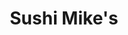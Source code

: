 ---
layout: place
title: Sushi Mike's
permalink: /new-york/dobbs-ferry/sushi-mike-s.html
stateAbbr: NY
stateName: New York
cityName: Dobbs Ferry
seo:
  type: restaurant
  links: https://sushimikes.com/?utm_source=google
place_id: ChIJM6nYZGLrwokRO8me2evI8O4
photos:
  - name: >-
      places/ChIJM6nYZGLrwokRO8me2evI8O4/photos/AeeoHcJri8VVfU_PPRF4CL05JPtOZPw_nT939jyUd4dJpZ8_5ju5Tkv6xnbVVN0QiyWKPKjH8eTOIdqh26MX3WpWGHGd-C9a6aE09JpU4FUTg1y-i8dewi2-jSp6k-RfRYj0rQF53_mtPt1-Y_phvE6tci8dti856CfqD9dytww3oWIsvZa7eXC43JpDgVdFWiu_jGBc4riFVycB2yzxsR3tHXExRhX2qL1tAF2vqZRQThVg2Aa1ewhyJmQNKbL6J0UMD5SbYDuruR0Eq_MzI5VkyzQmIRS6XIHn3nEKRlpLSK4mQbu6z9oBRWt4ouhqb0ZKe4d8F8NAtzWe1wXV34Nn6JKd-LP6vlZ1piS2PVNIbAaUZ--vRPjb1faRpJH7Ls0KlJhrUhi6HOXRmsjSuHGzoxKuW1qeOa9ThzssW-oM8HcTtw
    widthPx: 4032
    heightPx: 3024
    authorAttributions:
      - displayName: Sébastien Durietz
        uri: https://maps.google.com/maps/contrib/117027025575163188983
        photoUri: >-
          https://lh3.googleusercontent.com/a-/ALV-UjXzcRi_OeWBJ5UAxWt81a8nHyqDSZ8qASIN19QdFWsY0l6p3IpwoQ=s100-p-k-no-mo
    flagContentUri: >-
      https://www.google.com/local/imagery/report/?cb_client=maps_api_places.places_api&image_key=!1e10!2sCIHM0ogKEICAgIDE4ebhTg&hl=en-US
    googleMapsUri: >-
      https://www.google.com/maps/place//data=!3m4!1e2!3m2!1sCIHM0ogKEICAgIDE4ebhTg!2e10!4m2!3m1!1s0x89c2eb6264d8a933:0xeef0c8ebd99ec93b
  - name: >-
      places/ChIJM6nYZGLrwokRO8me2evI8O4/photos/AeeoHcKAomf4us4nBNOOJv5EN9vZN4t7n_CSdfIxPXmdFSLXxL-78bjOow7vjazxhy1mPLLatFBYOLFPhWavRv4thLm5ISokEWHevwY8lAootTfsOp0EL4nkw2RIyHYjQI7V0x4DdzQ45gqM2MqhdXeVDmmPob4Jagw_ZKaai_BuICR91vn1m5BroCm_ypga_t7mv0KESoGu4osPba594PK3ZvqmpAzhU4cNrozh3W8msDixbJd_2_b5hfiqAVN-Itqcgm7LicOcvU-XtkMM_k8vqSROC-XDOwR_B7k8TIEb-PE-uwvEDS8uMmtwZ2PY2bVfvfy6cHgoHkEtSTU9WDN5r_Hl3jcZ9RCOtYm1SgpM_0IrzOouN_PmoRhFzzhWiW2HqAhu58quQrs_a0h4hqD7F-HhX2NraK4cGUAbh7lgl2b-WQ
    widthPx: 4160
    heightPx: 2080
    authorAttributions:
      - displayName: Carl Subick
        uri: https://maps.google.com/maps/contrib/111677483334933859578
        photoUri: >-
          https://lh3.googleusercontent.com/a/ACg8ocI9WU5QGqCPVe9G1TRC792yFh3iVg_5GPNx763I809xJ0kvWA=s100-p-k-no-mo
    flagContentUri: >-
      https://www.google.com/local/imagery/report/?cb_client=maps_api_places.places_api&image_key=!1e10!2sCIHM0ogKEICAgICEqKbrFQ&hl=en-US
    googleMapsUri: >-
      https://www.google.com/maps/place//data=!3m4!1e2!3m2!1sCIHM0ogKEICAgICEqKbrFQ!2e10!4m2!3m1!1s0x89c2eb6264d8a933:0xeef0c8ebd99ec93b
  - name: >-
      places/ChIJM6nYZGLrwokRO8me2evI8O4/photos/AeeoHcJUEmBDZmmc5kIDXgSVm1ptU7egPIlufwXAFDD4nr1zaDBguTkkscWMe9ATp-TIp6vStly2OlYmTN_lcAZWhOc46V3p6idl0PohzjfBWtKzJi4v_twr-WRqCqHwLMSvufja-98HBxKJE1u1aYaJZeSrTM_jdbWPlEZnV2w9m11BylowAsy1Tei0qhq6a-1SiBgg9O5Br4mAQpdDGKJ8ZN0stSbIclzF_lK-g7P_BiQLYPLvHJ9i-YPqxZ1x5rR7fjBenk4HEB87ubFY3T1i4UqkX4TZVN_KLBQgW9rqGetfmWaaWNilJRE7Uwa3QChTcPUfAjwTblr9Lm6BpOf3tZveEPGr4vgnrswv328uNeM0Q-erETwYSot4A1BIe1JRLsXiLvaCcR1rneonHJUuAcNbzDRsD-G2KaipnbTxt1eO35JZ
    widthPx: 4000
    heightPx: 3000
    authorAttributions:
      - displayName: Jimmy Ching
        uri: https://maps.google.com/maps/contrib/106693086552549970825
        photoUri: >-
          https://lh3.googleusercontent.com/a-/ALV-UjUWpSWHXGpfTYFLNEN7rOj6P-MVVGnXK-JY2_0Hk9rdpk1X6Wo=s100-p-k-no-mo
    flagContentUri: >-
      https://www.google.com/local/imagery/report/?cb_client=maps_api_places.places_api&image_key=!1e10!2sCIHM0ogKEICAgICX19THlwE&hl=en-US
    googleMapsUri: >-
      https://www.google.com/maps/place//data=!3m4!1e2!3m2!1sCIHM0ogKEICAgICX19THlwE!2e10!4m2!3m1!1s0x89c2eb6264d8a933:0xeef0c8ebd99ec93b
  - name: >-
      places/ChIJM6nYZGLrwokRO8me2evI8O4/photos/AeeoHcKL3pZ3YyZF4r14g0PHU_oBBEWoy1bfVO8c7HWfmThsdMQMMsFfEva1LBVYFa-3vxi6EM3GkNrg8QNs00-vEaz9MYZD-RXON_jLbwRlrAOU514U8zDyaGKkB3E4BEV9AGH8Vtz8WifCx9ZKRFZk0B6V0AoSyUzb26yWAvFkcP3102GHTt9iSQZ1iF_1T3hPbFmkOyJZgWCmaUIEBmv6WldA9SsGRwsVU-TNLwVNcRdfPJQJAK6aDOy_Skv3KaYho815CAHe90vF0Acnbwt_r97WfDloa-WzYhiIDWzB0gixKynBXeIhhkoVp9HbyqJAcwuv109tB5ksKXWpb6Q0ZOO48AbiMXbqfXPBuzLtoZuLAArGJXr3FdmyPXkahy11mLKo1MKMde9l-N4aUB3KEsK3ThW06czAvGoyRbqmfMfziyhg
    widthPx: 4096
    heightPx: 3072
    authorAttributions:
      - displayName: mcLa twofivesix
        uri: https://maps.google.com/maps/contrib/101408599427719381927
        photoUri: >-
          https://lh3.googleusercontent.com/a/ACg8ocKIioHcllP_8dXr3A-pSsYn5U6eYHH0RMRoF1rqwFDg9sMiTA=s100-p-k-no-mo
    flagContentUri: >-
      https://www.google.com/local/imagery/report/?cb_client=maps_api_places.places_api&image_key=!1e10!2sCIHM0ogKEICAgIDX1o37nQE&hl=en-US
    googleMapsUri: >-
      https://www.google.com/maps/place//data=!3m4!1e2!3m2!1sCIHM0ogKEICAgIDX1o37nQE!2e10!4m2!3m1!1s0x89c2eb6264d8a933:0xeef0c8ebd99ec93b
  - name: >-
      places/ChIJM6nYZGLrwokRO8me2evI8O4/photos/AeeoHcIv2ed4yuz4pLDSXLMOZ84pDL-d_a_LGpnUPLvjL0mXvVIOGOXRD2M0-wOJ9sjeEulvwuLxyuWqZwRtbkmt-laF6n3fr0YWC-FkhtI4sbmFznJ-0Ytglwdjr_nWtE83pXcqpg8_p_zy7Y5ESOBog-NBSJOXjHvylzFxJ7pYXan70vrymnge6HKZFgQ8PHtCyZF4-ps1gO8DewPA5Rd3yvP6UdjjiE7nlqDQX3RZHrhbnL2BmStPKYg69q8vj5vGvSUku7hlukmYoInI1zWwTCBzM7N9DWolOs6yOznDjfMzA0yBdxSAobvn7E32gWBhztuOT5gdRm_gd8w1mFSWi8YsNeoloSBC9Q4XFevftnx5tf-Ch11Gcqb8KZB7_wvKzwrW9e6z2dHSDAXmOUctybKW_aXPf0PIIF1sQ7GbwTW3UA
    widthPx: 4032
    heightPx: 3024
    authorAttributions:
      - displayName: Tom Williams
        uri: https://maps.google.com/maps/contrib/111401932896900293632
        photoUri: >-
          https://lh3.googleusercontent.com/a-/ALV-UjVNiV6BiRYzcuAezpgE5FpZpMKXLGo5CA31xzArvOrnNHuvF8Uh=s100-p-k-no-mo
    flagContentUri: >-
      https://www.google.com/local/imagery/report/?cb_client=maps_api_places.places_api&image_key=!1e10!2sCIHM0ogKEICAgIDHmsiYdg&hl=en-US
    googleMapsUri: >-
      https://www.google.com/maps/place//data=!3m4!1e2!3m2!1sCIHM0ogKEICAgIDHmsiYdg!2e10!4m2!3m1!1s0x89c2eb6264d8a933:0xeef0c8ebd99ec93b
  - name: >-
      places/ChIJM6nYZGLrwokRO8me2evI8O4/photos/AeeoHcLDMn41NNQS5vZsaTGt0JG7ReOOyB7XNjn0wP4rY8g2Fzl-KAfsvz7_xCwm-zc1vBOFlI-sZ92d6KWYz6Yr1_WOT-1e32dGfdBKtELHvO7y1FFsVc3XOPZWivxXAgVn9EldtmqSzXHmfdJ1tp9_Evt8dJ4xuk537J_Js8QVqb-82a_FCaj0Z4docXrn-dgpb8F-4MEd6gW1mWudwwYhq6imnw2afYlh1rOWldnMaDbJU2fCCQEFkhaoLQoPEdYv0-S4QXknF-CDtMXdl5Wz3Ehk_yXXWob35QdKUjn92nnMv728FmRnEjMLaEQw4ldCMo7LhPf8sIPJtrYNwfYvf_PugVfnNgpqKGkER2ScVZPX8891joWCt55hsETKsdy07f732VQ2SXsiQdK3LtPbEbISzstT1TZNYZUU4RXlE5M
    widthPx: 4160
    heightPx: 2080
    authorAttributions:
      - displayName: Carl Subick
        uri: https://maps.google.com/maps/contrib/111677483334933859578
        photoUri: >-
          https://lh3.googleusercontent.com/a/ACg8ocI9WU5QGqCPVe9G1TRC792yFh3iVg_5GPNx763I809xJ0kvWA=s100-p-k-no-mo
    flagContentUri: >-
      https://www.google.com/local/imagery/report/?cb_client=maps_api_places.places_api&image_key=!1e10!2sCIHM0ogKEICAgICEqJrNYQ&hl=en-US
    googleMapsUri: >-
      https://www.google.com/maps/place//data=!3m4!1e2!3m2!1sCIHM0ogKEICAgICEqJrNYQ!2e10!4m2!3m1!1s0x89c2eb6264d8a933:0xeef0c8ebd99ec93b
  - name: >-
      places/ChIJM6nYZGLrwokRO8me2evI8O4/photos/AeeoHcJcMHmHMcWmeXldY-UzDYtD-Q2fdYLVzgQ_Dm6uzSwQLuG78gz0YGjaaWN0zNXHZ7ERW9tuzxYvn4Fh4VQ1jVAcBm7m7JxrzuG6oJFxBuP1K4QBKa8hCEs3N3mt_C4t0Gc-aBAY8mkSpx8cJK6oa1Y39r_Depfz4dDS5GGrqEk3WaKDH-ffiPNLyJXX1qskc8AiSULhy6gY042Cxv0ASlIiGduMAzfoVOLrKPsS4-REc86qs1JCQHZ5d_0HePVOwJCfuLUj1KQaN0FBiSpOy1_-4xsuDxR0k9Y5PQRon9IVESoqaDKh_ghkYyDWxsFZ90_t8D1Erc11Bko3mRFmwT7z630XKuspVWKOPJO_5TlmhnZdt9Hy5Ythx1WhIMoZ7LXZksuz6zzIEuNXJ6BuLHapapia1kpSgAweN7bFpuO1-A
    widthPx: 4080
    heightPx: 3072
    authorAttributions:
      - displayName: Emanuel Psaltakis (Manny)
        uri: https://maps.google.com/maps/contrib/105756840307904759857
        photoUri: >-
          https://lh3.googleusercontent.com/a-/ALV-UjU3x8Nm-wy5p3Nro1ibhGIywlmwpApbY3IhC_lxtd166IPfg8jdWw=s100-p-k-no-mo
    flagContentUri: >-
      https://www.google.com/local/imagery/report/?cb_client=maps_api_places.places_api&image_key=!1e10!2sCIHM0ogKEICAgIDf9r2-RQ&hl=en-US
    googleMapsUri: >-
      https://www.google.com/maps/place//data=!3m4!1e2!3m2!1sCIHM0ogKEICAgIDf9r2-RQ!2e10!4m2!3m1!1s0x89c2eb6264d8a933:0xeef0c8ebd99ec93b
  - name: >-
      places/ChIJM6nYZGLrwokRO8me2evI8O4/photos/AeeoHcJ0u9NCVsu-TPPgCm60E-XUGc_km_oEc0nfWqUXgymWi8NC98Kl283pmuaZ0Q7THAsVkkL5nAYOZk2765SIM1HNb9KJcP3FTfTqkoqAEt9J2vvRlUEZGWtOiDh5p1V1-YuQFxF4rRsoPa3caDh9NElSYD_hpVDZczv4PfrVYxbvKCTQqn6wVFEa0iQK-w7Ev7j1eaLkaxXYLJCMFWTbcaY5gI4h5NHRKcDj7pZW6V54h_eheKC9kIQmswmJfMIvQaViS5GOp6ru8aPM4MyWIJnKltshVeJrW6RWOzImhTGvEt-VJcZdYPuKv5sukPew511aocBkxn5l9z2MccYMXNy1_LyIm4Jq73mxMe4y9LE63Ro35Dh2K2-KL3jUt0fQh9RimUlzbh45hbTAzUGOV-6TJeou5NzeQcwr0WtXLeA
    widthPx: 3244
    heightPx: 2674
    authorAttributions:
      - displayName: Jimmy Ching
        uri: https://maps.google.com/maps/contrib/106693086552549970825
        photoUri: >-
          https://lh3.googleusercontent.com/a-/ALV-UjUWpSWHXGpfTYFLNEN7rOj6P-MVVGnXK-JY2_0Hk9rdpk1X6Wo=s100-p-k-no-mo
    flagContentUri: >-
      https://www.google.com/local/imagery/report/?cb_client=maps_api_places.places_api&image_key=!1e10!2sCIHM0ogKEICAgIDX1PT4fA&hl=en-US
    googleMapsUri: >-
      https://www.google.com/maps/place//data=!3m4!1e2!3m2!1sCIHM0ogKEICAgIDX1PT4fA!2e10!4m2!3m1!1s0x89c2eb6264d8a933:0xeef0c8ebd99ec93b
  - name: >-
      places/ChIJM6nYZGLrwokRO8me2evI8O4/photos/AeeoHcIQw8aZo5yRmWgAxSO9YgcuVYiH9Svfs4o5J6pvHqgRLVgXlWGVed1F42Py83S80dsz0tyQNABd3IVCQfFsTKZib6-7DhjWy3x1WaFFbehHD1qI6UBmM0K6Ng8Qgt8DfSTtjmTWr0RHOLSyns3HBQcUMpq5wcbg6F-GUrk6fI75_v1J-ZcQz4tcaPLsjhtw1rSfhr6I1TVkY7je6Hr3WqvY-uCPfogWKmx3fY2KGdj42yVIL0sZh6PR3joCbgRq70qTT-7m-dfVHUsKMHTTCQJ01mg9Ii5R5wACVKD5IUTrJ-87B9M3I7zzzAKwv9mJKzdMZaEpjSSdO2HnPJ6OApfSMXdqssZCIyOMaKQ0MAyoZ3WXhWYZPiRR5hihKv1zLNQuHFUdNkRxb_BCYnuK60CvaRybaZ6l7twvb0oFp5kBUPozqT77BcZo8mchTy05
    widthPx: 4000
    heightPx: 3000
    authorAttributions:
      - displayName: Daniel Schwartz
        uri: https://maps.google.com/maps/contrib/110467897322188130325
        photoUri: >-
          https://lh3.googleusercontent.com/a-/ALV-UjX0GrItPciLCcRUhF4-HTlGqncpFGl3qHVR9Dwka5EXW8Lh63VWSw=s100-p-k-no-mo
    flagContentUri: >-
      https://www.google.com/local/imagery/report/?cb_client=maps_api_places.places_api&image_key=!1e10!2sCIABIhADyc5Uqx5EBWfM6HIADh1B&hl=en-US
    googleMapsUri: >-
      https://www.google.com/maps/place//data=!3m4!1e2!3m2!1sCIABIhADyc5Uqx5EBWfM6HIADh1B!2e10!4m2!3m1!1s0x89c2eb6264d8a933:0xeef0c8ebd99ec93b
  - name: >-
      places/ChIJM6nYZGLrwokRO8me2evI8O4/photos/AeeoHcJVM2ESEwXa-SvHJC45YDWdj-LZQSPElADzMas4ZQjDRpn5t0Z1JQ9tVAJbyvGElnHskOimGdjsehu3A2QczDYEEgc3H5UG7Bfe-WdFsKa-65HypD7GpivTP0YrOGOr_Ac0njbi26o34IlopZN0F0kd3trv0T36Bnp-XP7sato3livr9DtVHfuFo6V_w0z4GjrdPjxqMWeImju5uDq-1B5VvFv9yPnTmmEQXYkDyH33eELYba7ZjkXeT8qMsLSMhnLtWvgu_xqmvsRrWiNsTU4rSgWnwcTkzkO2nXCoGEC2X6NDO5WZlWq0u7ifM5ucxTBT-3z15hJfs6OZ9MHcr9S81XMhYcdK2aUvYFFLEQk1dQmzjOgHyxNwNlWk3gjq3OtOUpcFzq9bBuc_EI9vFTLmbKUrhIpYW4Id8tH_kKfq9Ek
    widthPx: 3024
    heightPx: 4032
    authorAttributions:
      - displayName: Oscar Filipe
        uri: https://maps.google.com/maps/contrib/112538865213364934261
        photoUri: >-
          https://lh3.googleusercontent.com/a-/ALV-UjWvJrV92PMP5FoNS3BXDFmNfcTarboSZuNlBFCzAPRGC9K53ya8jw=s100-p-k-no-mo
    flagContentUri: >-
      https://www.google.com/local/imagery/report/?cb_client=maps_api_places.places_api&image_key=!1e10!2sCIHM0ogKEICAgIDT6OCU5AE&hl=en-US
    googleMapsUri: >-
      https://www.google.com/maps/place//data=!3m4!1e2!3m2!1sCIHM0ogKEICAgIDT6OCU5AE!2e10!4m2!3m1!1s0x89c2eb6264d8a933:0xeef0c8ebd99ec93b
address: 146 Main St, Dobbs Ferry, NY 10522, USA
street: 146 Main St
city: Dobbs Ferry
state: NY
zip: '10522'
country: USA
neighborhood: null
latitude: '41.016115'
longitude: '-73.873592'
accessibility_options: null
business_status: OPERATIONAL
name: Sushi Mike's
google_maps_links:
  directionsUri: >-
    https://www.google.com/maps/dir//''/data=!4m7!4m6!1m1!4e2!1m2!1m1!1s0x89c2eb6264d8a933:0xeef0c8ebd99ec93b!3e0
  placeUri: https://maps.google.com/?cid=17217482290731338043
  writeAReviewUri: >-
    https://www.google.com/maps/place//data=!4m3!3m2!1s0x89c2eb6264d8a933:0xeef0c8ebd99ec93b!12e1
  reviewsUri: >-
    https://www.google.com/maps/place//data=!4m4!3m3!1s0x89c2eb6264d8a933:0xeef0c8ebd99ec93b!9m1!1b1
  photosUri: >-
    https://www.google.com/maps/place//data=!4m3!3m2!1s0x89c2eb6264d8a933:0xeef0c8ebd99ec93b!10e5
primary_type: Sushi Restaurant
opening_hours:
  regular: null
  current: null
secondary_opening_hours:
  regular:
    weekdayDescriptions: null
    type: null
  current:
    weekdayDescriptions: null
    type: null
phone: (914) 591-0054
price_level: PRICE_LEVEL_MODERATE
price_range: $30 &ndash; $50
rating: '4.4'
rating_count: 0
website: https://sushimikes.com/?utm_source=google
description: >-
  Explore Sushi Mike's in Dobbs Ferry, NY$$$Sushi Mike's in Dobbs Ferry, NY,
  delivers a vibrant selection of classic Japanese dishes and inventive
  specialty rolls in a sleek, contemporary atmosphere. The menu highlights fresh
  ingredients and creative presentations that elevate traditional sushi options,
  making it a standout choice for those seeking authentic flavors with a modern
  twist. Diners can enjoy a casual yet stylish setting that pairs well with the
  restaurant's focus on quality and variety, including options for vegetarians
  and those looking for flavorful appetizers. With its moderate pricing and
  welcoming vibe, this spot appeals to anyone craving a satisfying Japanese
  dining experience, whether for a quick meal or a relaxed evening out.
generative_summary: >-
  Explore Sushi Mike's in Dobbs Ferry, NY$$$Sushi Mike's in Dobbs Ferry, NY,
  delivers a vibrant selection of classic Japanese dishes and inventive
  specialty rolls in a sleek, contemporary atmosphere. The menu highlights fresh
  ingredients and creative presentations that elevate traditional sushi options,
  making it a standout choice for those seeking authentic flavors with a modern
  twist. Diners can enjoy a casual yet stylish setting that pairs well with the
  restaurant's focus on quality and variety, including options for vegetarians
  and those looking for flavorful appetizers. With its moderate pricing and
  welcoming vibe, this spot appeals to anyone craving a satisfying Japanese
  dining experience, whether for a quick meal or a relaxed evening out.
generative_disclosure: Summarized by AI using the Grok-3-Mini model.
reviews:
  - name: >-
      places/ChIJM6nYZGLrwokRO8me2evI8O4/reviews/ChZDSUhNMG9nS0VJQ0FnSUMzNU9UclFREAE
    relativePublishTimeDescription: 5 months ago
    rating: 5
    text:
      text: >-
        Sushi mikes is one of our favorite restaurants. Mike is a very nice and
        fun man and the staff is amazing. The food is out of this world. Top
        sushi and all of their plates are amazing. Love the ambiance and their
        music.  We have ordered to pickup and it’s the same experience.
      languageCode: en
    originalText:
      text: >-
        Sushi mikes is one of our favorite restaurants. Mike is a very nice and
        fun man and the staff is amazing. The food is out of this world. Top
        sushi and all of their plates are amazing. Love the ambiance and their
        music.  We have ordered to pickup and it’s the same experience.
      languageCode: en
    authorAttribution:
      displayName: JENN M (Jenn)
      uri: https://www.google.com/maps/contrib/111578465871691687631/reviews
      photoUri: >-
        https://lh3.googleusercontent.com/a-/ALV-UjVmVyqbg2GH36gGSEVHa5UwlzQp5vk91etN_uqFFx2FcDWyZ5bk=s128-c0x00000000-cc-rp-mo-ba5
    publishTime: '2024-11-03T01:39:38.729134Z'
    flagContentUri: >-
      https://www.google.com/local/review/rap/report?postId=ChZDSUhNMG9nS0VJQ0FnSUMzNU9UclFREAE&d=17924085&t=1
    googleMapsUri: >-
      https://www.google.com/maps/reviews/data=!4m6!14m5!1m4!2m3!1sChZDSUhNMG9nS0VJQ0FnSUMzNU9UclFREAE!2m1!1s0x89c2eb6264d8a933:0xeef0c8ebd99ec93b
  - name: >-
      places/ChIJM6nYZGLrwokRO8me2evI8O4/reviews/ChdDSUhNMG9nS0VJQ0FnSURmOXIyLS1RRRAB
    relativePublishTimeDescription: 3 months ago
    rating: 4
    text:
      text: >-
        Sunday night dinner, party of three, friendly and attentive service.
        Great sushi and most apps - fresh, flavorful, and fine presentation,
        unremarkable mussels app, lukewarm tea, room was a bit chilly, will
        surely keep going back to this local gem
      languageCode: en
    originalText:
      text: >-
        Sunday night dinner, party of three, friendly and attentive service.
        Great sushi and most apps - fresh, flavorful, and fine presentation,
        unremarkable mussels app, lukewarm tea, room was a bit chilly, will
        surely keep going back to this local gem
      languageCode: en
    authorAttribution:
      displayName: Emanuel Psaltakis (Manny)
      uri: https://www.google.com/maps/contrib/105756840307904759857/reviews
      photoUri: >-
        https://lh3.googleusercontent.com/a-/ALV-UjU3x8Nm-wy5p3Nro1ibhGIywlmwpApbY3IhC_lxtd166IPfg8jdWw=s128-c0x00000000-cc-rp-mo-ba5
    publishTime: '2025-01-06T13:10:25.423600Z'
    flagContentUri: >-
      https://www.google.com/local/review/rap/report?postId=ChdDSUhNMG9nS0VJQ0FnSURmOXIyLS1RRRAB&d=17924085&t=1
    googleMapsUri: >-
      https://www.google.com/maps/reviews/data=!4m6!14m5!1m4!2m3!1sChdDSUhNMG9nS0VJQ0FnSURmOXIyLS1RRRAB!2m1!1s0x89c2eb6264d8a933:0xeef0c8ebd99ec93b
  - name: >-
      places/ChIJM6nYZGLrwokRO8me2evI8O4/reviews/ChZDSUhNMG9nS0VJQ0FnSURUNk9DVVJBEAE
    relativePublishTimeDescription: 10 months ago
    rating: 5
    text:
      text: >-
        Top sushi spot in westchester in my view.  Fresh and creative
        selection.  The drunken clams appetizer was excellent and even the
        cheesecake was on point.  Absolutely delicious!
      languageCode: en
    originalText:
      text: >-
        Top sushi spot in westchester in my view.  Fresh and creative
        selection.  The drunken clams appetizer was excellent and even the
        cheesecake was on point.  Absolutely delicious!
      languageCode: en
    authorAttribution:
      displayName: Oscar Filipe
      uri: https://www.google.com/maps/contrib/112538865213364934261/reviews
      photoUri: >-
        https://lh3.googleusercontent.com/a-/ALV-UjWvJrV92PMP5FoNS3BXDFmNfcTarboSZuNlBFCzAPRGC9K53ya8jw=s128-c0x00000000-cc-rp-mo-ba5
    publishTime: '2024-05-22T02:01:26.234379Z'
    flagContentUri: >-
      https://www.google.com/local/review/rap/report?postId=ChZDSUhNMG9nS0VJQ0FnSURUNk9DVVJBEAE&d=17924085&t=1
    googleMapsUri: >-
      https://www.google.com/maps/reviews/data=!4m6!14m5!1m4!2m3!1sChZDSUhNMG9nS0VJQ0FnSURUNk9DVVJBEAE!2m1!1s0x89c2eb6264d8a933:0xeef0c8ebd99ec93b
  - name: >-
      places/ChIJM6nYZGLrwokRO8me2evI8O4/reviews/ChdDSUhNMG9nS0VJQ0FnSUNueFBucHl3RRAB
    relativePublishTimeDescription: a month ago
    rating: 5
    text:
      text: >-
        This is one of the best sushi spots in Westchester. This is a no frills
        restaurant, but the sushi is beyond!!!! So fresh!!!! I also really love
        their spicy fried rice and the vegetable gyoza. They are always busy and
        take out orders are insane! Love it! There is a small parking lot on the
        side.
      languageCode: en
    originalText:
      text: >-
        This is one of the best sushi spots in Westchester. This is a no frills
        restaurant, but the sushi is beyond!!!! So fresh!!!! I also really love
        their spicy fried rice and the vegetable gyoza. They are always busy and
        take out orders are insane! Love it! There is a small parking lot on the
        side.
      languageCode: en
    authorAttribution:
      displayName: L L
      uri: https://www.google.com/maps/contrib/105836313101958694378/reviews
      photoUri: >-
        https://lh3.googleusercontent.com/a-/ALV-UjU2U6O_dCfawl9WXmkdaJMJGSuX2mwxo9uQQTl0VcwM1_L7Rwf7=s128-c0x00000000-cc-rp-mo-ba4
    publishTime: '2025-02-13T22:59:00.828420Z'
    flagContentUri: >-
      https://www.google.com/local/review/rap/report?postId=ChdDSUhNMG9nS0VJQ0FnSUNueFBucHl3RRAB&d=17924085&t=1
    googleMapsUri: >-
      https://www.google.com/maps/reviews/data=!4m6!14m5!1m4!2m3!1sChdDSUhNMG9nS0VJQ0FnSUNueFBucHl3RRAB!2m1!1s0x89c2eb6264d8a933:0xeef0c8ebd99ec93b
  - name: >-
      places/ChIJM6nYZGLrwokRO8me2evI8O4/reviews/ChdDSUhNMG9nS0VJQ0FnSUNqeHNmbF9RRRAB
    relativePublishTimeDescription: 11 months ago
    rating: 5
    text:
      text: >-
        Sushi Mike is phenomenal. City quality+ in Westchester. I had the
        sashimi and the sushi Mike roll. Roll was fantastic, and the sashimi all
        fantastic. The smoked salmon sashimi is literally one of the best things
        I've ever eaten. A must come! I paid around $50 but I splurged a bit.
      languageCode: en
    originalText:
      text: >-
        Sushi Mike is phenomenal. City quality+ in Westchester. I had the
        sashimi and the sushi Mike roll. Roll was fantastic, and the sashimi all
        fantastic. The smoked salmon sashimi is literally one of the best things
        I've ever eaten. A must come! I paid around $50 but I splurged a bit.
      languageCode: en
    authorAttribution:
      displayName: Daniel Lappe
      uri: https://www.google.com/maps/contrib/113207186713565185777/reviews
      photoUri: >-
        https://lh3.googleusercontent.com/a-/ALV-UjUR6axTVmXltQi-NtNf7JBzXY8o0fmfpGSVpR0fEhkWO8A3X7rJ=s128-c0x00000000-cc-rp-mo-ba4
    publishTime: '2024-04-20T21:52:04.777800Z'
    flagContentUri: >-
      https://www.google.com/local/review/rap/report?postId=ChdDSUhNMG9nS0VJQ0FnSUNqeHNmbF9RRRAB&d=17924085&t=1
    googleMapsUri: >-
      https://www.google.com/maps/reviews/data=!4m6!14m5!1m4!2m3!1sChdDSUhNMG9nS0VJQ0FnSUNqeHNmbF9RRRAB!2m1!1s0x89c2eb6264d8a933:0xeef0c8ebd99ec93b
review_summary: >-
  Insights from Recent Reviews$$$Folks rave about the fresh and creative sushi
  selections at this local favorite, often highlighting how the dishes bring
  high-quality flavors right to Westchester. Many appreciate the solid
  appetizers and overall vibe, noting that the service keeps things friendly and
  efficient even during busy times. While a few mentions point to minor details
  like room temperature or specific items not always hitting the mark, the
  general consensus leans toward it being a go-to spot for tasty takeout or
  dine-in meals. If you're on the hunt for reliable sushi options nearby, this
  place consistently delivers on freshness and variety, making it worth a visit
  for anyone in the mood for something delicious. Overall, it's clear that
  patrons keep coming back for the dependable quality and enjoyable experience.
review_disclosure: Summarized by AI using the Grok-3-Mini model.
parking_options:
  freeStreetParking: true
  paidStreetParking: true
  valetParking: false
payment_options:
  acceptsCreditCards: true
  acceptsDebitCards: true
  acceptsCashOnly: false
  acceptsNfc: true
allow_dogs: null
curbside_pickup: true
delivery: true
dine_in: true
good_for_children: true
good_for_groups: true
good_for_sports: false
live_music: false
menu_for_children: false
outdoor_seating: true
reservable: null
restroom: true
serves_beer: true
serves_breakfast: false
serves_brunch: false
serves_cocktails: true
serves_coffee: false
serves_dinner: true
serves_dessert: true
serves_lunch: true
serves_vegetarian_food: true
serves_wine: true
takeout: true
update_category: pro
places_description: >-
  Creative specialty rolls & more standard Japanese fare served in a
  tricked-out, modern space.

---